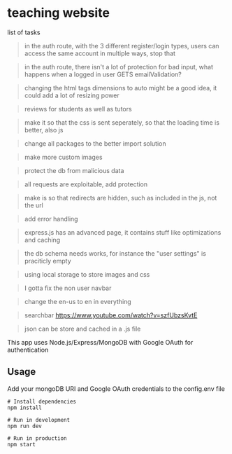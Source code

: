# teaching website


list of tasks
  >in the auth route, with the 3 different register/login types, users can access the same account in multiple ways, stop that

  >in the auth route, there isn't a lot of protection for bad input, what happens when a logged in user GETS emailValidation?

  >changing the html tags dimensions to auto might be a good idea, it could add a lot of resizing power

  >reviews for students as well as tutors

  >make it so that the css is sent seperately, so that the loading time is better, also js

  >change all packages to the better import solution 

  >make more custom images

  >protect the db from malicious data

  >all requests are exploitable, add protection

  >make is so that redirects are hidden, such as included in the js, not the url

  >add error handling

  > express.js has an advanced page, it contains stuff like optimizations and caching


  >the db schema needs works, for instance the "user settings" is praciticly empty

  >using local storage to store images and css

  >I gotta fix the non user navbar

  >change the en-us to en in everything

  >searchbar https://www.youtube.com/watch?v=szfUbzsKvtE

  >json can be store and cached in a .js file


This app uses Node.js/Express/MongoDB with Google OAuth for authentication

## Usage

Add your mongoDB URI and Google OAuth credentials to the config.env file

```
# Install dependencies
npm install

# Run in development
npm run dev

# Run in production
npm start
```
